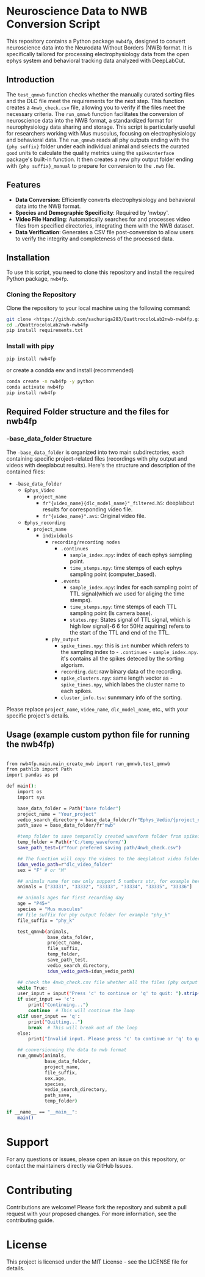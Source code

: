 # Neuroscience Data to NWB Conversion Script

This repository contains a Python package `nwb4fp`, designed to convert neuroscience data into the Neurodata Without Borders (NWB) format. It is specifically tailored for processing electrophysiology data from the open ephys system and behavioral tracking data analyzed with DeepLabCut.

## Introduction

The `test_qmnwb` function checks whether the manually curated sorting files and the DLC file meet the requirements for the next step. This function creates a `4nwb_check.csv` file, allowing you to verify if the files meet the necessary criteria. The `run_qmnwb` function facilitates the conversion of neuroscience data into the NWB format, a standardized format for neurophysiology data sharing and storage. This script is particularly useful for researchers working with Mus musculus, focusing on electrophysiology and behavioral data. The `run_qmnwb` reads all phy outputs ending with the `{phy suffix}` folder under each individual animal and selects the curated `good` units to calculate the quality metrics using the `spikeinterface` package's built-in function. It then creates a new phy output folder ending with `{phy suffix}_manual` to prepare for conversion to the `.nwb` file.

## Features

- **Data Conversion**: Efficiently converts electrophysiology and behavioral data into the NWB format.
- **Species and Demographic Specificity**: Required by 'nwbpy'.
- **Video File Handling**: Automatically searches for and processes video files from specified directories, integrating them with the NWB dataset.
- **Data Verification**: Generates a CSV file post-conversion to allow users to verify the integrity and completeness of the processed data.

## Installation

To use this script, you need to clone this repository and install the required Python package, `nwb4fp`.

### Cloning the Repository

Clone the repository to your local machine using the following command:

```bash
git clone <https://github.com/sachuriga283/QuattrocoloLab2nwb-nwb4fp.git>
cd ./QuattrocoloLab2nwb-nwb4fp
pip install requirements.txt
```

### Install with pipy
```bash
pip install nwb4fp
```
or create a condda env and install (recommended)
```bash
conda create -n nwb4fp -y python
conda activate nwb4fp
pip install nwb4fp
```

## Required Folder structure and the files for nwb4fp
### -base_data_folder Structure
The `-base_data_folder` is organized into two main subdirectories, each containing specific project-related files (recordings with phy output and videos with deeplabcut results). Here's the structure and description of the contained files:

- `-base_data_folder`
  - `Ephys_Video`
    - `project_name`
      - `fr"{video_name}{dlc_model_name}"_filtered.h5`: deeplabcut results for corresponding video file.
      - `fr"{video_name}".avi`: Original video file.
  - `Ephys_recording`
    - `project_name`
      - `individuals`
        - `recording/recording nodes`
          - `.continues`
            - `sample_index.npy`: index of each ephys sampling point.
            - `time_stemps.npy`: time stemps of each ephys sampling point (computer_based).
          - `.events`
            - `sample_index.npy`: index for each sampling point of TTL signal(which we used for aliging the time stemps).
            - `time_stemps.npy`: time stemps of each TTL sampling point (Is camera base).
            - `states.npy`: States signal of TTL signal, which is high low signal(-6 6 for 50Hz aquiring) refers to the start of the TTL and end of the TTL.
        - `phy_output`
          - `spike_times.npy`: this is `int` number which refers to the sampling index to - `.continues`  - `sample_index.npy`. it's contains all the spikes deteced by the sorting algorism.
          - `recording.dat`: raw binary data of the recording.
          - `spike_clusters.npy`: same length vector as - `spike_times.npy`, which labes the cluster name to each spikes.
          - `cluster_info.tsv`: sunmmary info of the sorting.

Please replace `project_name`, `video_name`, `dlc_model_name`, etc., with your specific project's details.


## Usage (example custom python file for running the nwb4fp)
```bash

from nwb4fp.main.main_create_nwb import run_qmnwb,test_qmnwb
from pathlib import Path
import pandas as pd

def main():
    import os
    import sys

    base_data_folder = Path("base folder")
    project_name = "Your_project"
    vedio_search_directory = base_data_folder/fr"Ephys_Vedio/{project_name}/"
    path_save = base_data_folder/fr"nwb"

    #temp folder to save temporally created waveform folder from spikeinterface
    temp_folder = Path(r'C:/temp_waveform/')
    save_path_test=(r"Your prefered saving path/4nwb_check.csv")

    ## The function will copy the videos to the deeplabcut video folder, which were analyzed by older Deeplabcut models
    idun_vedio_path=r"dlc_video_folder"
    sex = "F" # or "M"

    ## animals name for now only support 5 numbers str, for example here listed 6 animals
    animals = ["33331", "33332", "33333", "33334", "33335", "33336"]

    ## animals ages for first recording day
    age = "P45+"
    species = "Mus musculus"
    ## file suffix for phy output folder for example "phy_k"
    file_suffix = "phy_k"

    test_qmnwb(animals,
               base_data_folder,
               project_name,
               file_suffix,
               temp_folder,
               save_path_test,
               vedio_search_directory,
               idun_vedio_path=idun_vedio_path)

    ## check the 4nwb_check.csv file whether all the files (phy output and dlc .h5 file) is there and whether the file is competble to process quality metrix or not
    while True:
    user_input = input("Press 'c' to continue or 'q' to quit: ").strip().lower()
    if user_input == 'c':
        print("Continuing...")
        continue  # This will continue the loop
    elif user_input == 'q':
        print("Quitting...")
        break  # This will break out of the loop
    else:
        print("Invalid input. Please press 'c' to continue or 'q' to quit.")

    ## conversionning the data to nwb format
    run_qmnwb(animals,
              base_data_folder,
              project_name,
              file_suffix,
              sex,age,
              species,
              vedio_search_directory,
              path_save,
              temp_folder)

if __name__ == "__main__":
    main()
```

# Support
For any questions or issues, please open an issue on this repository, or contact the maintainers directly via GitHub Issues.

# Contributing
Contributions are welcome! Please fork the repository and submit a pull request with your proposed changes. For more information, see the contributing guide.

# License
This project is licensed under the MIT License - see the LICENSE file for details.
